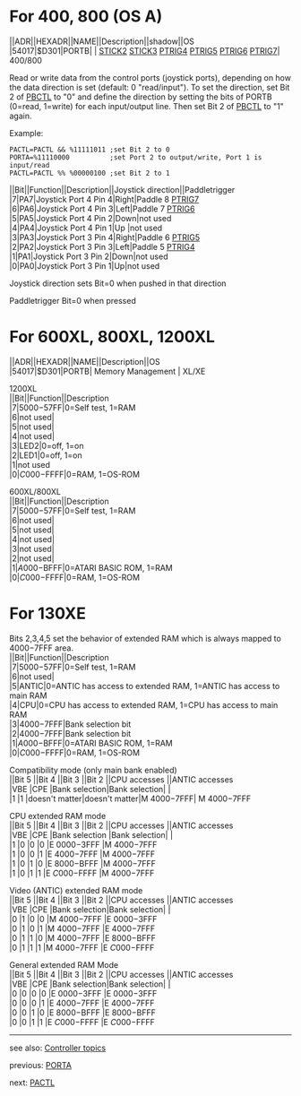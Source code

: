 # For 400, 800 (OS A)  
||ADR||HEXADR||NAME||Description||shadow||OS  
|54017|$D301|PORTB| | [STICK2](../STICK2/index.md) [STICK3](../STICK3/index.md) [PTRIG4](../PTRIG4/index.md) [PTRIG5](../PTRIG5/index.md) [PTRIG6](../PTRIG6/index.md) [PTRIG7](../PTRIG7/index.md)| 400/800  
  
Read or write data from the control ports (joystick ports), depending on how the data direction is set (default: 0 "read/input"). To set the direction, set Bit 2 of [PBCTL](../PBCTL/index.md) to "0" and define the direction by setting the bits of PORTB (0=read, 1=write) for each input/output line. Then set Bit 2 of [PBCTL](../PBCTL/index.md) to "1" again.  
  
Example:  
```
PACTL=PACTL && %11111011 ;set Bit 2 to 0
PORTA=%11110000          ;set Port 2 to output/write, Port 1 is input/read
PACTL=PACTL %% %00000100 ;set Bit 2 to 1
```
  
||Bit||Function||Description||Joystick direction||Paddletrigger  
|7|PA7|Joystick Port 4 Pin 4|Right|Paddle 8 [PTRIG7](../PTRIG7/index.md)  
|6|PA6|Joystick Port 4 Pin 3|Left|Paddle 7 [PTRIG6](../PTRIG6/index.md)  
|5|PA5|Joystick Port 4 Pin 2|Down|not used  
|4|PA4|Joystick Port 4 Pin 1|Up |not used  
|3|PA3|Joystick Port 3 Pin 4|Right|Paddle 6 [PTRIG5](../PTRIG5/index.md)  
|2|PA2|Joystick Port 3 Pin 3|Left|Paddle 5 [PTRIG4](../PTRIG4/index.md)  
|1|PA1|Joystick Port 3 Pin 2|Down|not used  
|0|PA0|Joystick Port 3 Pin 1|Up|not used  
  
Joystick direction sets Bit=0 when pushed in that direction  
  
Paddletrigger Bit=0 when pressed  
  
# For 600XL, 800XL, 1200XL  
  
||ADR||HEXADR||NAME||Description||OS  
|54017|$D301|PORTB| Memory Management | XL/XE  
  
1200XL  
||Bit||Function||Description  
|7|$5000-$57FF|0=Self test, 1=RAM  
|6|not used|  
|5|not used|  
|4|not used|  
|3|LED2|0=off, 1=on  
|2|LED1|0=off, 1=on  
|1|not used  
|0|$C000-$FFFF|0=RAM, 1=OS-ROM  
  
600XL/800XL  
||Bit||Function||Description  
|7|$5000-$57FF|0=Self test, 1=RAM  
|6|not used|  
|5|not used|  
|4|not used|  
|3|not used|  
|2|not used|  
|1|$A000-$BFFF|0=ATARI BASIC ROM, 1=RAM  
|0|$C000-$FFFF|0=RAM, 1=OS-ROM  
  
# For 130XE  
Bits 2,3,4,5 set the behavior of extended RAM which is always mapped to $4000-$7FFF area.  
||Bit||Function||Description  
|7|$5000-$57FF|0=Self test, 1=RAM  
|6|not used|  
|5|ANTIC|0=ANTIC has access to extended RAM, 1=ANTIC has access to main RAM  
|4|CPU|0=CPU has access to extended RAM, 1=CPU has access to main RAM  
|3|$4000-$7FFF|Bank selection bit  
|2|$4000-$7FFF|Bank selection bit  
|1|$A000-$BFFF|0=ATARI BASIC ROM, 1=RAM  
|0|$C000-$FFFF|0=RAM, 1=OS-ROM  
  
Compatibility mode (only main bank enabled)  
||Bit 5   ||Bit 4   ||Bit 3   ||Bit 2   ||CPU accesses   ||ANTIC accesses  
|VBE     |CPE     |Bank selection|Bank selection| |  
|1       |1       |doesn't matter|doesn't matter|M $4000-$7FFF|   M $4000-$7FFF  
  
CPU extended RAM mode  
||Bit 5   ||Bit 4   ||Bit 3   ||Bit 2   ||CPU accesses   ||ANTIC accesses  
|VBE     |CPE     |Bank selection |Bank selection| |  
|1       |0       |0       |0       |E $0000-$3FFF   |M $4000-$7FFF  
|1       |0       |0       |1       |E $4000-$7FFF   |M $4000-$7FFF  
|1       |0       |1       |0       |E $8000-$BFFF   |M $4000-$7FFF  
|1       |0       |1       |1       |E $C000-$FFFF   |M $4000-$7FFF  
  
Video (ANTIC) extended RAM mode  
||Bit 5   ||Bit 4   ||Bit 3   ||Bit 2   ||CPU accesses  ||ANTIC accesses  
|VBE     |CPE     |Bank selection|Bank selection| |  
|0       |1       |0       |0       |M $4000-$7FFF   |E $0000-$3FFF  
|0       |1       |0       |1       |M $4000-$7FFF   |E $4000-$7FFF  
|0       |1       |1       |0       |M $4000-$7FFF   |E $8000-$BFFF  
|0       |1       |1       |1       |M $4000-$7FFF   |E $C000-$FFFF  
  
General extended RAM Mode  
||Bit 5   ||Bit 4   ||Bit 3   ||Bit 2   ||CPU accesses   ||ANTIC accesses  
|VBE     |CPE     |Bank selection|Bank selection| |  
|0       |0       |0       |0       |E $0000-$3FFF   |E $0000-$3FFF  
|0       |0       |0       |1       |E $4000-$7FFF   |E $4000-$7FFF  
|0       |0       |1       |0       |E $8000-$BFFF   |E $8000-$BFFF  
|0       |0       |1       |1       |E $C000-$FFFF   |E $C000-$FFFF  
  
---
see also: [Controller topics](../Controller_topics/index.md)  
  
previous: [PORTA](../PORTA/index.md)  
  
next: [PACTL](../PACTL/index.md)  
